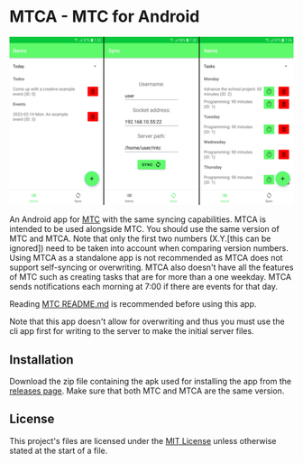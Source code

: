 # MTCA - MTC for Android

![Screenshot of MTCA](mtca-screenshot.png)

An Android app for [MTC](https://github.com/Windore/mtc) with the same syncing capabilities. MTCA is
intended to be used alongside MTC. You should use the same version of MTC and MTCA. Note that only 
the first two numbers (X.Y.\[this can be ignored\]) need to be taken into account when comparing 
version numbers. Using MTCA as a standalone app is not recommended as MTCA does not support self-syncing
or overwriting. MTCA also doesn't have all the features of MTC such as creating tasks that are for more
than a one weekday. MTCA sends notifications each morning at 7:00 if there are events for that day. 

Reading [MTC README.md](https://github.com/Windore/mtc/blob/master/README.md)
is recommended before using this app.

Note that this app doesn't allow for overwriting and thus you must use the cli app first for writing
to the server to make the initial server files.

## Installation

Download the zip file containing the apk used for installing the app from the 
[releases page](https://github.com/Windore/mtc-android/releases). Make sure that both MTC and MTCA are
the same version.

## License

This project's files are licensed under the [MIT License](LICENSE.md) unless otherwise stated at the
start of a file.
